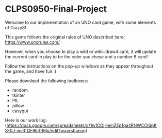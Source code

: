 # CLPS0950-Final-Project

Welcome to our implementation of an UNO card game, with some elements of Crazy8!

This game follows the original rules of UNO described here: https://www.unorules.com/

However, when you choose to play a wild or wild+draw4 card, it will update the current card in play to be the color you chose and a number 8 card! 

Follow the instructions on the pop-up windows as they appear throughout the game, and have fun :)

Please download the following toolboxes:
- random
- tkinter
- PIL
- pillow
- easygui

Here is our work log: (https://docs.google.com/spreadsheets/d/1w1COjHemZEp1qa4RNWCCt6pKS-0J-wsRfQF6ln1RI6o/edit?usp=sharing)
